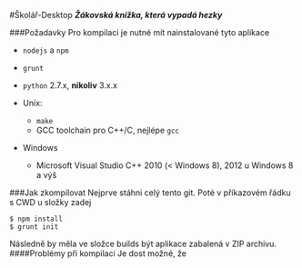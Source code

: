 #Školář-Desktop
**_Žákovská knížka, která vypadá hezky_**

###Požadavky
Pro kompilaci je nutné mít nainstalované tyto aplikace

* `nodejs` a `npm`
* `grunt` 
* `python` 2.7.x, **nikoliv** 3.x.x

* Unix:
    * `make` 
    * GCC toolchain pro C++/C, nejlépe `gcc`
* Windows
    * Microsoft Visual Studio C++ 2010 (< Windows 8), 2012 u Windows 8 a výš
    
###Jak zkompilovat
Nejprve stáhni celý tento git. Poté v příkazovém řádku s CWD u složky zadej  
```
$ npm install
$ grunt init
```
Následně by měla ve složce builds být aplikace zabalená v ZIP archivu.
####Problémy při kompilaci
Je dost možné, že 